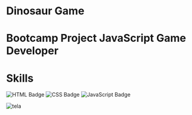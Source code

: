 # Dinosaur Game

# Bootcamp Project JavaScript Game Developer

# Skills
![HTML Badge](https://img.shields.io/badge/HTML5-E34F26?style=for-the-badge&logo=html5&logoColor=white)
![CSS Badge](https://img.shields.io/badge/CSS3-1572B6?style=for-the-badge&logo=css3&logoColor=white)
![JavaScript Badge](https://img.shields.io/badge/JavaScript-F7DF1E?style=for-the-badge&logo=javascript&logoColor=black)

![tela](https://user-images.githubusercontent.com/65916297/125136969-27ce6300-e0e2-11eb-9762-65f13cdff09a.png)


